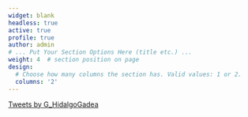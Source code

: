 ```yaml
---
widget: blank
headless: true
active: true
profile: true 
author: admin
# ... Put Your Section Options Here (title etc.) ...
weight: 4  # section position on page
design:
  # Choose how many columns the section has. Valid values: 1 or 2.
  columns: '2'
---
```


<a class="twitter-timeline" data-lang="en" data-width="60%" data-height="900" data-theme="dark" href="https://twitter.com/G_HidalgoGadea?ref_src=twsrc%5Etfw">Tweets by G_HidalgoGadea</a> <script async src="https://platform.twitter.com/widgets.js" charset="utf-8"></script>
